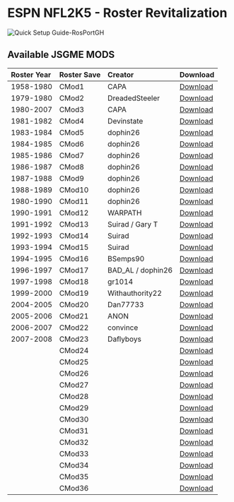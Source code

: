# ESPN NFL2K5 - Roster Revitalization

![Quick Setup Guide-RosPortGH](https://user-images.githubusercontent.com/69597675/213512888-277153a7-8b34-4c20-8423-c108025eb2f0.png)

## Available JSGME MODS
| Roster Year | Roster Save | Creator | Download |
| :------------- | :------------- | :------------- | :------------- |
| 1958-1980 | CMod1 | CAPA | [Download]() |
| 1979-1980 | CMod2 | DreadedSteeler | [Download]() |
| 1980-2007 | CMod3 | CAPA | [Download]() |
| 1981-1982 | CMod4 | Devinstate | [Download]() |
| 1983-1984 | CMod5 | dophin26 | [Download]() |
| 1984-1985 | CMod6 | dophin26 | [Download]() |
| 1985-1986 | CMod7 | dophin26 | [Download]() |
| 1986-1987 | CMod8 | dophin26 | [Download]() |
| 1987-1988 | CMod9 | dophin26 | [Download]() |
| 1988-1989 | CMod10 | dophin26 | [Download]() |
| 1980-1990 | CMod11 | dophin26 | [Download]() |
| 1990-1991 | CMod12 | WARPATH | [Download]() |
| 1991-1992 | CMod13 | Suirad / Gary T | [Download]() |
| 1992-1993 | CMod14 | Suirad | [Download]() |
| 1993-1994 | CMod15 | Suirad | [Download]() |
| 1994-1995 | CMod16 | BSemps90 | [Download]() |
| 1996-1997 | CMod17 | BAD_AL / dophin26 | [Download]() |
| 1997-1998 | CMod18 | gr1014 | [Download]() |
| 1999-2000 | CMod19 | Withauthority22 | [Download]() |
| 2004-2005 | CMod20 | Dan77733 | [Download]() |
| 2005-2006 | CMod21 | ANON | [Download]() |
|2006-2007  | CMod22 | convince | [Download]() |
| 2007-2008 | CMod23 | Daflyboys | [Download]() |
|  | CMod24 |  | [Download]() |
|  | CMod25 |  | [Download]() |
|  | CMod26 |  | [Download]() |
|  | CMod27 |  | [Download]() |
|  | CMod28 |  | [Download]() |
|  | CMod29 |  | [Download]() |
|  | CMod30 |  | [Download]() |
|  | CMod31 |  | [Download]() |
|  | CMod32 |  | [Download]() |
|  | CMod33 |  | [Download]() |
|  | CMod34 |  | [Download]() |
|  | CMod35 |  | [Download]() |
|  | CMod36 |  | [Download]() |
